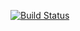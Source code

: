 [![Build Status](https://travis-ci.org/Ronin52/graduation-project-java.svg?branch=master)](https://travis-ci.org/Ronin52/graduation-project-java)

